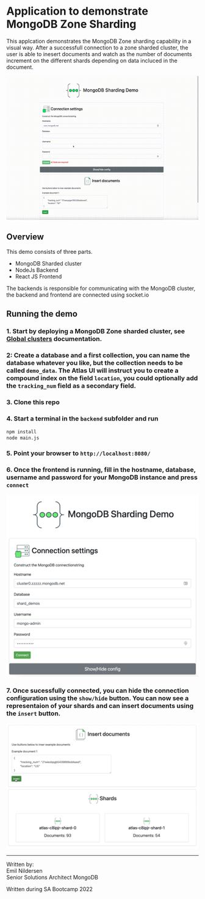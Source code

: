 # Application to demonstrate MongoDB Zone Sharding

This applcation demonstrates the MongoDB Zone sharding capability in a visual way.
After a successfull connection to a zone sharded cluster, the user is able to inesert documents and watch as the number of documents increment on the different shards depending on data incluced in the document.

!["Demo video"](POVShardDemo.gif)

## Overview
This demo consists of three parts.
- MongoDB Sharded cluster
- NodeJs Backend
- React JS Frontend

The backends is responsible for communicating with the MongoDB cluster, the backend and frontend are connected using socket.io

## Running the demo

### 1. Start by deploying a MongoDB Zone sharded cluster, see [Global clusters](https://docs.atlas.mongodb.com/tutorial/create-global-cluster/) documentation. 

### 2: Create a database and a first collection, you can name the database whatever you like, but the collection needs to be called `demo_data`.  The Atlas UI will instruct you to create a compound index on the field `location`, you could optionally add the `tracking_num` field as a secondary field.   

### 3. Clone this repo

### 4. Start a terminal in the `backend` subfolder and run 
```
npm install
node main.js
```

### 5. Point your browser to `http://localhost:8080/`


### 6. Once the frontend is running, fill in the hostname, database, username and password for your MongoDB instance and press `connect`
!["Connection"](connection.png)

### 7. Once sucessfully connected, you can hide the connection configuration using the `show/hide` button. You can now see a representaion of your shards and can insert documents using the `insert` button. 
!["insert"](insert.png)



---

Written by:  
Emil Nildersen   
Senior Solutions Architect
MongoDB

Written during SA Bootcamp 2022